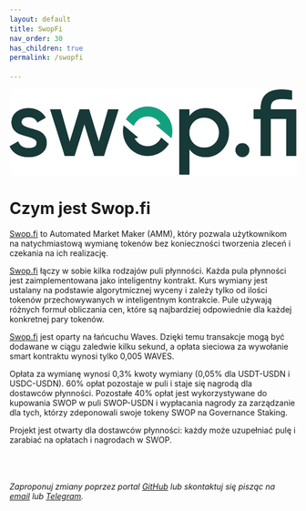 ```yaml
---
layout: default
title: SwopFi
nav_order: 30
has_children: true
permalink: /swopfi

---
```


![swop-logo](/images/swop-logo.svg)

# Czym jest Swop.fi

[Swop.fi](https://swop.fi) to Automated Market Maker (AMM), który pozwala użytkownikom na natychmiastową wymianę tokenów bez konieczności tworzenia zleceń i czekania na ich realizację.

[Swop.fi](https://swop.fi) łączy w sobie kilka rodzajów puli płynności. Każda pula płynności jest zaimplementowana jako inteligentny kontrakt. Kurs wymiany jest ustalany na podstawie algorytmicznej wyceny i zależy tylko od ilości tokenów przechowywanych w inteligentnym kontrakcie. Pule używają różnych formuł obliczania cen, które są najbardziej odpowiednie dla każdej konkretnej pary tokenów.

[Swop.fi](https://swop.fi) jest oparty na łańcuchu Waves. Dzięki temu transakcje mogą być dodawane w ciągu zaledwie kilku sekund, a opłata sieciowa za wywołanie smart kontraktu wynosi tylko 0,005 WAVES.

Opłata za wymianę wynosi 0,3% kwoty wymiany (0,05% dla USDT-USDN i USDC-USDN). 60% opłat pozostaje w puli i staje się nagrodą dla dostawców płynności. Pozostałe 40% opłat jest wykorzystywane do kupowania SWOP w puli SWOP-USDN i wypłacania nagrody za zarządzanie dla tych, którzy zdeponowali swoje tokeny SWOP na Governance Staking.

Projekt jest otwarty dla dostawców płynności: każdy może uzupełniać pulę i zarabiać na opłatach i nagrodach w SWOP.

\
\
\
*Zaproponuj zmiany poprzez portal [GitHub](https://github.com/wxpl/wxpl.github.io) lub skontaktuj się pisząc na [email](mailto:contact@wxpl.club) lub [Telegram](https://t.me/waves_polska).*

